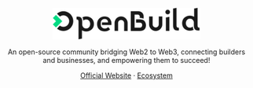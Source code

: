 <div align="center">
  <p><img src="../assets/logo-black.svg" alt="OpenBuild logo" width="300"></p>
  <p>An open-source community bridging Web2 to Web3, connecting builders and businesses, and empowering them to succeed!</p>
  <p>
    <a href="https://openbuild.xyz">Official Website</a>
    ·
    <a href="https://openbuildxyz.github.io/eco/">Ecosystem</a>
  </p>
</div>
